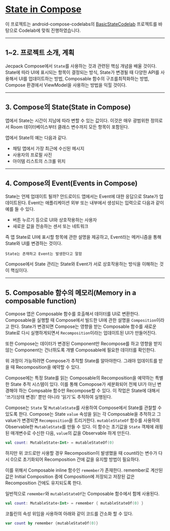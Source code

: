 # [State in Compose](https://developer.android.com/codelabs/jetpack-compose-state?hl=ko&continue=https%3A%2F%2Fdeveloper.android.com%2Fcourses%2Fpathways%2Fjetpack-compose-for-android-developers-1%3Fhl%3Dko%23codelab-https%3A%2F%2Fdeveloper.android.com%2Fcodelabs%2Fjetpack-compose-state#0)

이 프로젝트는 android-compose-codelabs의 [BasicStateCodelab](https://github.com/googlecodelabs/android-compose-codelabs/tree/main/BasicStateCodelab) 프로젝트를 바탕으로 Codelab에 맞춰 진행하였습니다.

---

## 1~2. 프로젝트 소개, 계획
Jecpack Compose에서 `State`를 사용하는 것과 관련된 핵심 개념을 배울 것이다.
State에 따라 UI에 표시되는 항목이 결정되는 방식, State가 변경될 때 다양한 API를 사용해서 UI를 업데이트하는 방법,
Composable 함수의 구조를최적화하는 방법, Compose 환경에서 ViewModel을 사용하는 방법을 익힐 것이다.

---

## 3. Compose의 State(State in Compose)
앱에서 State는 시간이 지남에 따라 변할 수 있는 값이다.
이것은 매우 광범위한 정의로서 Room 데이터베이스부터 클래스 변수까지 모든 항목이 포함된다.

앱에서 State의 예는 다음과 같다.
- 채팅 앱에서 가장 최근에 수신된 메시지
- 사용자의 프로필 사진
- 아이템 리스트의 스크롤 위치

---

## 4. Compose의 Event(Events in Compose)
State는 언제 업데이트 될까?
안드로이드 앱에서는 Event에 대한 응답으로 State가 업데이트된다.
Event는 애플리케이션 외부 또는 내부에서 생성되는 입력으로 다음과 같이 예를 들 수 있다.
- 버튼 누르기 등으로 UI와 상호작용하는 사용자
- 새로운 값을 전송하는 센서 또는 네트워크

즉 앱 State로 UI에 표시할 항목에 관한 설명을 제공하고, Event라는 메커니즘을 통해 State와 UI를 변경하는 것이다.
~~~ 
State는 존재하고 Event는 발생한다고 말함
~~~

Compose에서 State 관리는 State와 Event가 서로 상호작용하는 방식을 이해하는 것이 핵심이다.

---

## 5. Composable 함수의 메모리(Memory in a composable function)
Compose 앱은 Composable 함수를 호출해서 데이터를 UI로 변환한다.
Composable을 실행할 때 Compose에서 빌드한 UI에 관한 설명을 `Composition`이라고 한다.
State가 변경되면 Compose는 영향을 받는 Composable 함수를 새로운 State로 다시 실행하게되면서
`Recomposition`이라는 업데이트된 UI가 만들어진다.

또한 Compose는 데이터가 변경된 Component만 Recompose를 하고 영향을 받지 않는 Component는
건너뛰도록 개별 Composable에 필요한 데이터를 확인한다.

위 과정이 가능하려면 Compose가 추적할 State를 알아야한다.
그래야 업데이트를 받을 때 Recomposition을 예약할 수 있다.

Compose에는 특정 State를 읽는 Composable의 Recomposition을 예약하는 특별한 State 추적 시스템이 있다.
이를 통해 Comopose가 세분화되어 전체 UI가 아닌 변경해야 하는 Compsable 함수만 Recompose할 수 있다.
이 작업은 State에 대해서 '쓰기(상태 변경)' 뿐만 아니라 '읽기'도 추적하여 실행된다.

Compose는 `State` 및 `MutableState`를 사용하여 Compose에서 State를 관찰할 수 있도록 한다.
Compose는 State `value` 속성을 읽는 각 Composable을 추적하고 그 value가 변경되면 `Recomposition`을 트리거한다.
`mutableStateOf` 함수를 사용하여 Observable한 `MutableState`를 만들 수 있다.
이 함수는 초기값을 `State` 객체에 래핑된 매개변수로 수신한 다음, `value`의 값을 Observable 하게 만든다.

```kotlin
val count: MutableState<Int> = mutableStateOf(0)
```

하지만 위 코드로만 사용할 경우 Recomposition이 발생했을 때 count라는 변수가 다시 0으로 초기화되어
Recomposition 간에 값을 유지할 방법이 필요하다.

이를 위해서 Composable inline 함수인 `remember`가 존재한다.
remember로 계산된 값은 Initial Composition 중에 Composition에 저장되고
저장된 값은 Recomposition 간에도 유지되도록 한다.

일반적으로 `remember`와 `mutableStateOf`는 Composable 함수에서 함께 사용된다.

```kotlin
val count: MutableState<Int> = remember { mutableStateOf(0) }
```

코틀린의 속성 위임을 사용하여 아래와 같이 코드를 간소화 할 수 있다.

```kotlin
var count by remember {mutableStateOf(0)}
```
